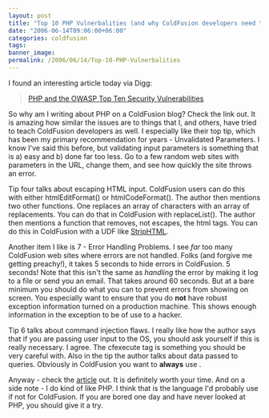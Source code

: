 ```yaml
---
layout: post
title: "Top 10 PHP Vulnerbalities (and why ColdFusion developers need to care)"
date: "2006-06-14T09:06:00+06:00"
categories: coldfusion 
tags: 
banner_image: 
permalink: /2006/06/14/Top-10-PHP-Vulnerbalities
---
```


I found an interesting article today via Digg:

<blockquote>
<a href="http://www.sklar.com/page/article/owasp-top-ten">PHP and the OWASP Top Ten Security Vulnerabilities</a>
</blockquote>

So why am I writing about PHP on a ColdFusion blog? Check the link out. It is amazing how similar the issues are to things that I, and others, have tried to teach ColdFusion developers as well. I especially like their top tip, which has been my primary recommendation for years - Unvalidated Parameters. I know I've said this before, but validating input parameters is something that is a) easy and b) done far too less. Go to a few random web sites with parameters in the URL, change them, and see how quickly the site throws an error.
<!--more-->
Tip four talks about escaping HTML input. ColdFusion users can do this with either htmlEditFormat() or htmlCodeFormat(). The author then mentions two other functions. One replaces an array of characters with an array of replacements. You can do that in ColdFusion with replaceList(). The author then mentions a function that removes, not escapes, the html tags. You can do this in ColdFusion with a UDF like <a href="http://www.cflib.org/udf.cfm?ID=12">StripHTML</a>.

Another item I like is 7 - Error Handling Problems. I see <i>far</i> too many ColdFusion web sites where errors are not handled. Folks (and forgive me getting preachy!), it takes 5 seconds to hide errors in ColdFusion. 5 seconds! Note that this isn't the same as <i>handling</i> the error by making it log to a file or send you an email. That takes around 60 seconds. But at a bare minimum you should do what you can to prevent errors from showing on screen. You especially want to ensure that you do <b>not</b> have robust exception information turned on a production machine. This shows enough information in the exception to be of use to a hacker. 

Tip 6 talks about command injection flaws. I really like how the author says that if you are passing user input to the OS, you should ask yourself if this is really necessary. I agree. The cfexecute tag is something you should be very careful with. Also in the tip the author talks about data passed to queries. Obviously in ColdFusion you want to <b>always</b> use <cfqueryparam>.

Anyway - check the <a href="http://www.sklar.com/page/article/owasp-top-ten">article</a> out. It is definitely worth your time. And on a side note - I do kind of like PHP. I think that is the language I'd probably use if not for ColdFusion. If you are bored one day and have never looked at PHP, you should give it a try.